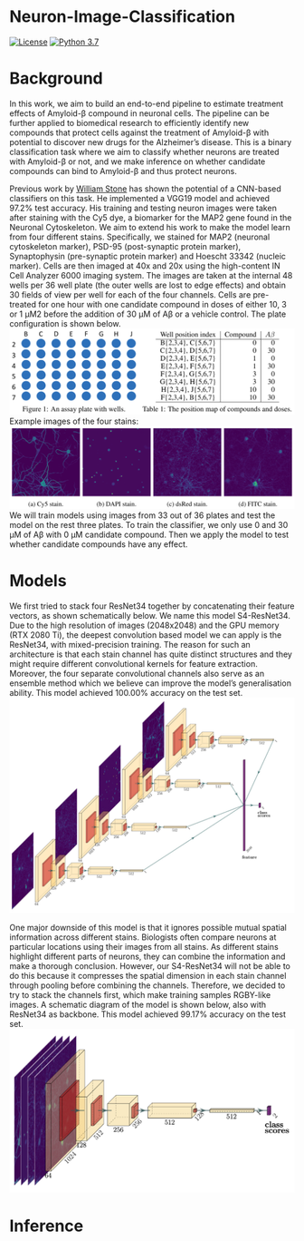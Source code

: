 # Neuron-Image-Classification
[![License](https://img.shields.io/badge/license-GPLv3-red)](https://github.com/Iron4dam/Neuron-Image-Classification/blob/master/LICENSE) 
[![Python 3.7](https://img.shields.io/badge/python-3.7-yellow.svg)](https://www.python.org/) 

# Background
In this work, we aim to build an end-to-end pipeline to estimate treatment effects of Amyloid-β compound in neuronal cells. The pipeline can be further applied to biomedical research to efficiently identify new compounds that protect cells against the treatment of Amyloid-β with potential to discover new drugs for the Alzheimer’s disease. This is a binary classification task where we aim to classify whether neurons are treated with Amyloid-β or not, and we make inference on whether candidate compounds can bind to Amyloid-β and thus protect neurons.

Previous work by [William Stone](https://github.com/wfbstone/Neuron-Image-Classification) has shown the potential of a CNN-based classifiers on this task. He implemented a VGG19 model and achieved 97.2% test accuracy. His training and testing neuron images were taken after staining with the Cy5 dye, a biomarker for the MAP2 gene found in the Neuronal Cytoskeleton. We aim to extend his work to make the model learn from four different stains. Specifically, we stained for MAP2 (neuronal cytoskeleton marker), PSD-95 (post-synaptic protein marker), Synaptophysin (pre-synaptic protein marker) and Hoescht 33342 (nucleic marker). Cells are then imaged at 40x and 20x using the high-content IN Cell Analyzer 6000 imaging system. The images are taken at the internal 48 wells per 36 well plate (the outer wells are lost to edge effects) and obtain 30 fields of view per well for each of the four channels. Cells are pre-treated for one hour with one candidate compound in doses of either 10, 3 or 1 μM2 before the addition of 30 μM of Aβ or a vehicle control. The plate configuration is shown below.
![plate configuration](figures/plate.png)
Example images of the four stains:
![4 stains](figures/4_stains.png)
We will train models using images from 33 out of 36 plates and test the model on the rest three plates. To train the classifier, we only use 0 and 30 μM of Aβ with 0 μM candidate compound. Then we apply the model to test whether candidate compounds have any effect. 

# Models
We first tried to stack four ResNet34 together by concatenating their feature vectors, as shown schematically below. We name this model S4-ResNet34. Due to the high resolution of images (2048x2048) and the GPU memory (RTX 2080 Ti), the deepest convolution based model we can apply is the ResNet34, with mixed-precision training. The reason for such an architecture is that each stain channel has quite distinct structures and they might require different convolutional kernels for feature extraction. Moreover, the four separate convolutional channels also serve as an ensemble method which we
believe can improve the model’s generalisation ability. This model achieved 100.00% accuracy on the test set. 
![Stacked ResNet](figures/Stacked_ResNet.jpg)

One major downside of this model is that it ignores possible mutual spatial information across different stains. Biologists often compare neurons at particular locations using their images from all stains. As different stains highlight different parts of neurons, they can combine the information and make a thorough conclusion. However, our S4-ResNet34 will not be able to do this because it compresses the spatial dimension in each stain channel through pooling before combining the channels. Therefore, we decided to try to stack the channels first, which make training samples RGBY-like images. A schematic diagram of the model is shown below, also with ResNet34 as backbone. This model achieved 99.17% accuracy on the test set. 
![Stacked](figures/stacked.jpg)


# Inference

